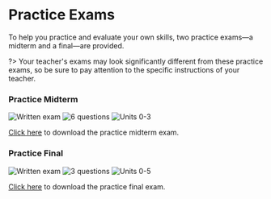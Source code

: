 # Practice Exams

To help you practice and evaluate your own skills, two practice exams&mdash;a midterm and a final&mdash;are provided.

?> Your teacher's exams may look significantly different from these practice exams, so be sure to pay attention to the specific instructions of your teacher.

### Practice Midterm
![Written exam](https://img.shields.io/badge/Type-Written-success.svg)
![6 questions](https://img.shields.io/badge/Questions-6-yellow.svg)
![Units 0-3](https://img.shields.io/badge/Units-0%20to%203-informational.svg)

[Click here](https://github.com/milesmcc/cyber101/_media/csc630_practice_midterm.pdf) to download the practice midterm exam.

### Practice Final
![Written exam](https://img.shields.io/badge/Type-Oral-success.svg)
![3 questions](https://img.shields.io/badge/Questions-3-yellow.svg)
![Units 0-5](https://img.shields.io/badge/Units-0%20to%205-informational.svg)

[Click here](https://github.com/milesmcc/cyber101/_media/csc630_practice_final.pdf) to download the practice final exam.
